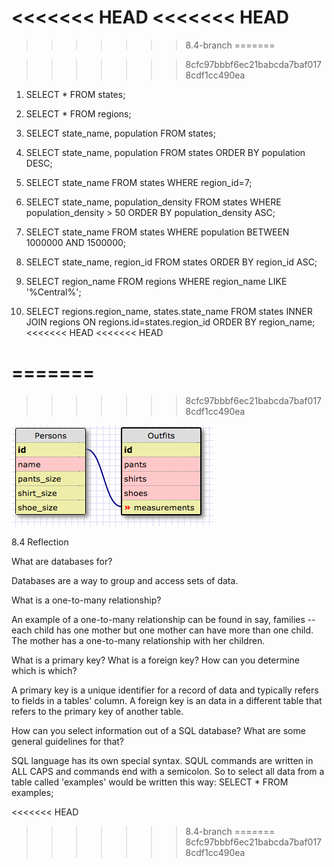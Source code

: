 <<<<<<< HEAD
<<<<<<< HEAD
=======

>>>>>>> 8.4-branch
=======

>>>>>>> 8cfc97bbbf6ec21babcda7baf0178cdf1cc490ea
1. SELECT * FROM states;       

2. SELECT * FROM regions;

3. SELECT state_name, population FROM states;  

4. SELECT state_name, population FROM states ORDER BY population DESC; 

5. SELECT state_name FROM states WHERE region_id=7;

6. SELECT state_name, population_density FROM states WHERE population_density > 50 ORDER BY population_density ASC;

7. SELECT state_name FROM states WHERE population BETWEEN 1000000 AND 1500000;

8. SELECT state_name, region_id FROM states ORDER BY region_id ASC;  

9. SELECT region_name FROM regions WHERE region_name LIKE '%Central%';

10. SELECT regions.region_name, states.state_name FROM states INNER JOIN regions ON regions.id=states.region_id ORDER BY region_name;
<<<<<<< HEAD
<<<<<<< HEAD
           
=======
=======
>>>>>>> 8cfc97bbbf6ec21babcda7baf0178cdf1cc490ea

![table image](https://github.com/AlanaFarkas/Phase-0/blob/master/week-8/database-intro/connected_tables.png)



8.4 Reflection

What are databases for?

Databases are a way to group and access sets of data.

What is a one-to-many relationship?

An example of a one-to-many relationship can be found in say, families -- each child has one mother but one mother can have more than one child. The mother has a one-to-many relationship with her children.

What is a primary key? What is a foreign key? How can you determine which is which?

A primary key is a unique identifier for a record of data and typically refers to fields in a tables' column. A foreign key is an data in a different table that refers to the primary key of another table.

How can you select information out of a SQL database? What are some general guidelines for that?

SQL language has its own special syntax. SQUL commands are written in ALL CAPS and commands end with a semicolon. So to select all data from a table called 'examples' would be written this way: SELECT * FROM examples;
           
<<<<<<< HEAD
>>>>>>> 8.4-branch
=======
>>>>>>> 8cfc97bbbf6ec21babcda7baf0178cdf1cc490ea
